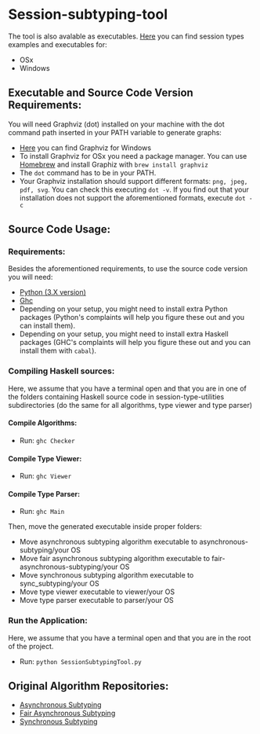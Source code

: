 # Session-subtyping-tool
The tool is also avalable as executables. [Here](https://github.com/LBacchiani/session-subtyping-tool/releases/) you can find session types examples and executables for:
- OSx
- Windows

## Executable and Source Code Version Requirements:

You will need Graphviz (dot) installed on your machine with the dot command path inserted in your PATH variable to generate graphs:

- [Here](https://www2.graphviz.org/Packages/stable/windows/10/cmake/Release/x64/graphviz-install-2.44.1-win64.exe) you can find Graphviz for Windows
- To install Graphviz for OSx you need a package manager. You can use [Homebrew](https://brew.sh) and install Graphiz with `brew install graphviz`
- The `dot` command has to be in your PATH.
- Your Graphviz installation should support different formats: `png, jpeg, pdf, svg`. You can check this executing `dot -v`. If you find out that your installation does not support the aforementioned formats, execute `dot -c`

## Source Code Usage:

### Requirements:
Besides the aforementioned requirements, to use the source code version you will need:
- [Python (3.X version)](https://www.python.org/downloads/)
- [Ghc](https://www.haskell.org/platform/)
- Depending on your setup, you might need to install extra Python packages (Python's complaints will help you figure these out and you can install them).
- Depending on your setup, you might need to install extra Haskell packages (GHC's complaints will help you figure these out and you can install them with `cabal`).

### Compiling Haskell sources:
Here, we assume that you have a terminal open and that you are in one of the folders containing Haskell source code in session-type-utilities subdirectories (do the same for all algorithms, type viewer and type parser)

#### Compile Algorithms:
* Run: `ghc Checker`
 
#### Compile Type Viewer:
* Run: `ghc Viewer`

#### Compile Type Parser:
* Run: `ghc Main`

Then, move the generated executable inside proper folders:
- Move asynchronous subtyping algorithm executable to asynchronous-subtyping/your OS 
- Move fair asynchronous subtyping algorithm executable to fair-asynchronous-subtyping/your OS 
- Move synchronous subtyping algorithm executable to sync_subtyping/your OS 
- Move type viewer executable to viewer/your OS 
- Move type parser executable to parser/your OS


### Run the Application:
Here, we assume that you have a terminal open and that you are in the root of the project.
* Run: `python SessionSubtypingTool.py`

## Original Algorithm Repositories:
- [Asynchronous Subtyping](https://github.com/julien-lange/asynchronous-subtyping)
- [Fair Asynchronous Subtyping](https://github.com/julien-lange/fair-asynchronous-subtyping)
- [Synchronous Subtyping](https://bitbucket.org/julien-lange/modelcheckingsessiontypesubtyping/src/master/)
